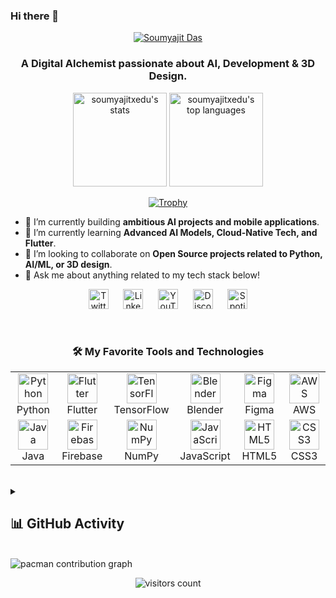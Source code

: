 ### Hi there 👋

<p align="center">
  <a href="https://git.io/typing-svg"><img src="https://readme-typing-svg.herokuapp.com?font=Fira+Code&size=30&pause=1000&color=58A6FF¢er=true&vCenter=true&width=435&lines=I'm+Soumyajit+Das" alt="Soumyajit Das" /></a>
</p>
<h3 align="center">A Digital Alchemist passionate about AI, Development & 3D Design.</h3>

<p align="center">
  <a href="https://github.com/soumyajitxedu"><img height='150px' src="https://github-readme-stats.vercel.app/api?username=soumyajitxedu&show_icons=true&theme=dracula&include_all_commits=true&count_private=true&hide_border=true" alt="soumyajitxedu's stats" /></a>
  <a href="https://github.com/soumyajitxedu"><img height='150px' src="https://github-readme-stats.vercel.app/api/top-langs/?username=soumyajitxedu&layout=compact&theme=dracula&hide_border=true&langs_count=8" alt="soumyajitxedu's top languages" /></a>
</p>

<p align="center">
  <a href="https://github.com/soumyajitxedu">
    <img src="https://github-profile-trophy.vercel.app/?username=soumyajitxedu&theme=dracula&no-frame=false&no-bg=true&margin-w=4" alt="Trophy"/>
  </a>
</p>

- 🔭 I’m currently building **ambitious AI projects and mobile applications**.
- 🌱 I’m currently learning **Advanced AI Models, Cloud-Native Tech, and Flutter**.
- 👯 I’m looking to collaborate on **Open Source projects related to Python, AI/ML, or 3D design**.
- 💬 Ask me about anything related to my tech stack below!

<!-- Social icons section -->
<p align="center">
  <!-- IMPORTANT: Please replace the '#' with your actual links! -->
  <a href="[YOUR_TWITTER_LINK]"><img width="32px" alt="Twitter" title="Twitter" src="https://i.imgur.com/OXZM1L6.png"/></a>
      
  <a href="[YOUR_LINKEDIN_LINK]"><img width="32px" alt="LinkedIn" title="LinkedIn" src="https://i.imgur.com/p_3B2iN.png"/></a>
      
  <a href="[YOUR_YOUTUBE_LINK]"><img width="32px" alt="YouTube" title="YouTube" src="https://i.imgur.com/V9LXM9V.png"/></a>
      
  <a href="[YOUR_DISCORD_LINK]"><img width="32px" src="https://i.imgur.com/OViZO8J.png" alt="Discord" title="Discord"/></a>
      
  <a href="https://open.spotify.com/user/31uztkdmvjuuodwq6rxmde7lmahu"><img width="32px" alt="Spotify" title="My Spotify" src="https://i.imgur.com/OD51l9J.png"/></a>
</p>

<br/>

<h3 align="center">🛠️ My Favorite Tools and Technologies</h3>
<table align="center" width="100%">
  <tr>
    <td align="center" width="120">
      <img src="https://skillicons.dev/icons?i=python&theme=dracula" width="48" height="48" alt="Python" />
      <br>Python
    </td>
    <td align="center" width="120">
      <img src="https://skillicons.dev/icons?i=flutter&theme=dracula" width="48" height="48" alt="Flutter" />
      <br>Flutter
    </td>
    <td align="center" width="120">
      <img src="https://skillicons.dev/icons?i=tensorflow&theme=dracula" width="48" height="48" alt="TensorFlow" />
      <br>TensorFlow
    </td>
    <td align="center" width="120">
      <img src="https://skillicons.dev/icons?i=blender&theme=dracula" width="48" height="48" alt="Blender" />
      <br>Blender
    </td>
    <td align="center" width="120">
      <img src="https://skillicons.dev/icons?i=figma&theme=dracula" width="48" height="48" alt="Figma" />
      <br>Figma
    </td>
     <td align="center" width="120">
      <img src="https://skillicons.dev/icons?i=aws&theme=dracula" width="48" height="48" alt="AWS" />
      <br>AWS
    </td>
  </tr>
  <tr>
    <td align="center" width="120">
      <img src="https://skillicons.dev/icons?i=java&theme=dracula" width="48" height="48" alt="Java" />
      <br>Java
    </td>
    <td align="center" width="120">
      <img src="https://skillicons.dev/icons?i=firebase&theme=dracula" width="48" height="48" alt="Firebase" />
      <br>Firebase
    </td>
    <td align="center" width="120">
      <img src="https://skillicons.dev/icons?i=numpy&theme=dracula" width="48" height="48" alt="NumPy" />
      <br>NumPy
    </td>
    <td align="center" width="120">
      <img src="https://skillicons.dev/icons?i=js&theme=dracula" width="48" height="48" alt="JavaScript" />
      <br>JavaScript
    </td>
    <td align="center" width="120">
      <img src="https://skillicons.dev/icons?i=html&theme=dracula" width="48" height="48" alt="HTML5" />
      <br>HTML5
    </td>
    <td align="center" width="120">
      <img src="https://skillicons.dev/icons?i=css&theme=dracula" width="48" height="48" alt="CSS3" />
      <br>CSS3
    </td>
  </tr>
</table>

<br>

<details> 
  <summary><h2>📊 GitHub Activity</h2></summary>
  
  <p align="center">
    <!-- GitHub Streak -->
    <a href="https://git.io/streak-stats">
      <img title="🔥 Streak Stats" alt="Soumyajit's streak" src="https://streak-stats.demolab.com/?user=soumyajitxedu&theme=dracula&hide_border=true"/>
    </a>
  </p>

  <!-- Activity Graph -->
  <a href="#"><img alt="Soumyajit's Activity Graph" src="https://github-readme-activity-graph.vercel.app/graph/?username=soumyajitxedu&bg_color=1F222E&color=F8D866&line=F85D7F&point=FFFFFF&hide_border=true" /></a>
</details>

<br/>

<!-- PACMAN Contribution Graph -->
<picture align="center">
  <source media="(prefers-color-scheme: dark)" srcset="https://raw.githubusercontent.com/soumyajitxedu/soumyajitxedu/output/pacman-contribution-graph-dark.svg">
  <source media="(prefers-color-scheme: light)" srcset="https://raw.githubusercontent.com/soumyajitxedu/soumyajitxedu/output/pacman-contribution-graph.svg">
  <img alt="pacman contribution graph" src="https://raw.githubusercontent.com/soumyajitxedu/soumyajitxedu/output/pacman-contribution-graph.svg">
</picture>

<p align="center">
  <img src="https://gist.github.com/soumyajitxedu/2972990664d8502281a95a86566060c5/raw/profile-visitors-counter.svg" alt="visitors count" />
</p>
